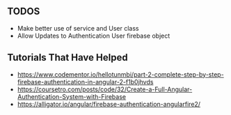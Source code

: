 ## TODOS
 * Make better use of service and User class
 * Allow Updates to Authentication User firebase object


## Tutorials That Have Helped
  * https://www.codementor.io/hellotunmbi/part-2-complete-step-by-step-firebase-authentication-in-angular-2-f1b0jhvds
  * https://coursetro.com/posts/code/32/Create-a-Full-Angular-Authentication-System-with-Firebase
  * https://alligator.io/angular/firebase-authentication-angularfire2/
